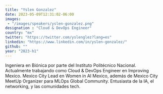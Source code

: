 ```yaml
---
title: "Yslen Gonzalez"
date: 2023-05-09T12:31:02-06:00
images: 
 - "/images/speakers/yslen-gonzalez.png"
designation : "Cloud & DevOps Engineer"
country: "mx"
twitter: "https://twitter.com/yslenglez?lang=es"
linkedin: "https://www.linkedin.com/in/yslen-gonzalez/"
github: ""
year: "2023-h1"
---
```


Ingeniera en Biónica por parte del Instituto Politécnico Nacional. Actualmente trabajando como Cloud & DevOps Engineer en Improving Mexico. Mexico City Lead en Women in AI Mexico, además de Mexico City MeetUp Organizer para MLOps Global Community. Entusiasta de la IA, el networking, y las comunidades tech.